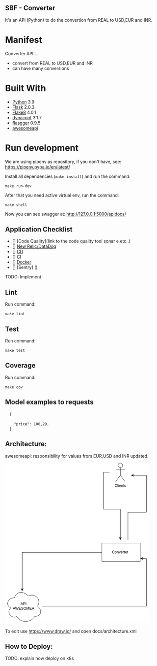## SBF - Converter

It's an API (Python) to do the convertion from REAL to USD,EUR and INR.

# Manifest

Converter API...

- convert from REAL to USD,EUR and INR
- can have many conversions


# Built With

- [Python](https://www.python.org/) 3.9
- [Flask](http://flask.pocoo.org/) 2.0.3
- [Flake8](http://flake8.pycqa.org/en/latest/) 4.0.1
- [dynaconf](https://github.com/rochacbruno/dynaconf) 3.1.7
- [flasgger](https://github.com/rochacbruno/flasgger) 0.9.5
- [awesomeapi](https://docs.awesomeapi.com.br)


# Run development

We are using pipenv as repository, if you don't have, see: https://pipenv.pypa.io/en/latest/

Install all dependencies (`make install`) and run the command:

```
make run-dev
```

After that you need active virtual env, run the command:

```
make shell
```

Now you can see swagger at: http://127.0.0.1:5000/apidocs/

## Application Checklist

 - [] [Code Quality](link to the code quality tool sonar e etc..)
 - [] [New Relic/DataDog]()
 - [] [CD]()
 - [] [CI]()
 - [] [Docker]()
 - [] [Sentry] ()

TODO: Implement.

## Lint

Run command:

```
make lint
```

## Test

Run command:

```
make test
```

## Coverage

Run command:

```
make cov
```


##  Model examples to requests

```
  {

    "price": 100,29,
  }
```

## Architecture:

awesomeapi: responsibility for values from EUR,USD and INR updated.

![alt_text](/docs/converter.png)

To edit use https://www.draw.io/ and open docs/architecture.xml

## How to Deploy:

TODO: explain how deploy on k8s
